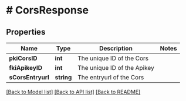 # # CorsResponse

## Properties

Name | Type | Description | Notes
------------ | ------------- | ------------- | -------------
**pkiCorsID** | **int** | The unique ID of the Cors |
**fkiApikeyID** | **int** | The unique ID of the Apikey |
**sCorsEntryurl** | **string** | The entryurl of the Cors |

[[Back to Model list]](../../README.md#models) [[Back to API list]](../../README.md#endpoints) [[Back to README]](../../README.md)
